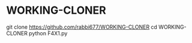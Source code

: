 
# WORKING-CLONER
git clone https://github.com/rabbi677/WORKING-CLONER
cd WORKING-CLONER
python F4X1.py
